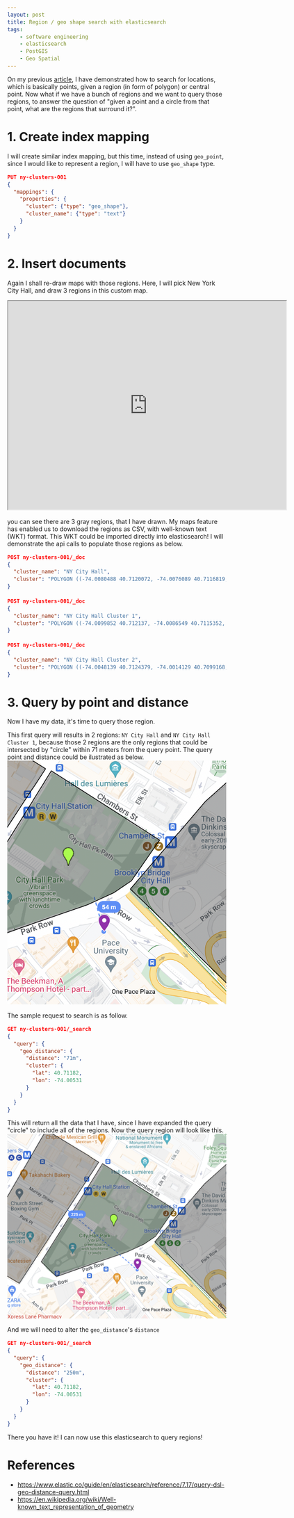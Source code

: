 ```yaml
---
layout: post
title: Region / geo shape search with elasticsearch
tags:
    - software engineering
    - elasticsearch
    - PostGIS
    - Geo Spatial
---
```

On my previous [article](https://ariepratama.github.io/Geo-search-with-elasticsearch/), I have demonstrated how to search for locations, which is basically points, given a region (in form of polygon) or central point. Now what if we have a bunch of regions and we want to query those regions, to answer the question of "given a point and a circle from that point, what are the regions that surround it?". 

# 1. Create index mapping
I will create similar index mapping, but this time, instead of using `geo_point`, since I would like to represent a region, I will have to use `geo_shape` type.

```json
PUT ny-clusters-001
{
  "mappings": {
    "properties": {
      "cluster": {"type": "geo_shape"},
      "cluster_name": {"type": "text"}
    }
  }
}
```

# 2. Insert documents
Again I shall re-draw maps with those regions. Here, I will pick New York City Hall, and draw 3 regions in this custom map.
<iframe src="https://www.google.com/maps/d/u/0/embed?mid=1Z0_HDrZzZHvY_-hSpKPg774J1n4VaxY&ehbc=2E312F" width="640" height="480"></iframe>


you can see there are 3 gray regions, that I have drawn. My maps feature has enabled us to download the regions as CSV, with well-known text (WKT) format. This WKT could be imported directly into elasticsearch! I will demonstrate the api calls to populate those regions as below.
```json
POST ny-clusters-001/_doc
{
  "cluster_name": "NY City Hall",
  "cluster": "POLYGON ((-74.0080488 40.7120072, -74.0076089 40.7116819, -74.005608 40.7122105, -74.0051145 40.7123813, -74.0047819 40.7125521, -74.0042508 40.7131335, -74.0062947 40.7141257, -74.0080488 40.7120072))"
}

POST ny-clusters-001/_doc
{
  "cluster_name": "NY City Hall Cluster 1",
  "cluster": "POLYGON ((-74.0099852 40.712137, -74.0086549 40.7115352, -74.0063911 40.7141538, -74.0078931 40.7148532, -74.0099852 40.712137))"
}

POST ny-clusters-001/_doc
{
  "cluster_name": "NY City Hall Cluster 2",
  "cluster": "POLYGON ((-74.0048139 40.7124379, -74.0014129 40.7099168, -73.9983445 40.7132512, -74.0020995 40.715089, -74.0025072 40.7142921, -74.0033977 40.7136903, -74.0048139 40.7124379))"
}

```



# 3. Query by point and distance
Now I have my data, it's time to query those region. 


This first query will results in 2 regions: `NY City Hall` and `NY City Hall Cluster 1`, because those 2 regions are the only regions that could be intersected by "circle" within 71 meters from the query point. The query point and distance could be ilustrated as below.
![query1](/images/posts/2023-8-3-Geo-shape-search-with-elasticsearch/query1.png)

The sample request to search is as follow.
```json
GET ny-clusters-001/_search
{
  "query": {
    "geo_distance": {
      "distance": "71m",
      "cluster": {
        "lat": 40.71182,
        "lon": -74.00531
      }
    }
  }
}
```

This will return all the data that I have, since I have expanded the query "circle" to include all of the regions. Now the query region will look like this.
![query2](/images/posts/2023-8-3-Geo-shape-search-with-elasticsearch/query2.png)

And we will need to alter the `geo_distance`'s `distance`
```json
GET ny-clusters-001/_search
{
  "query": {
    "geo_distance": {
      "distance": "250m",
      "cluster": {
        "lat": 40.71182,
        "lon": -74.00531
      }
    }
  }
}
```


There you have it! I can now use this elasticsearch to query regions!


# References
- https://www.elastic.co/guide/en/elasticsearch/reference/7.17/query-dsl-geo-distance-query.html
- https://en.wikipedia.org/wiki/Well-known_text_representation_of_geometry

